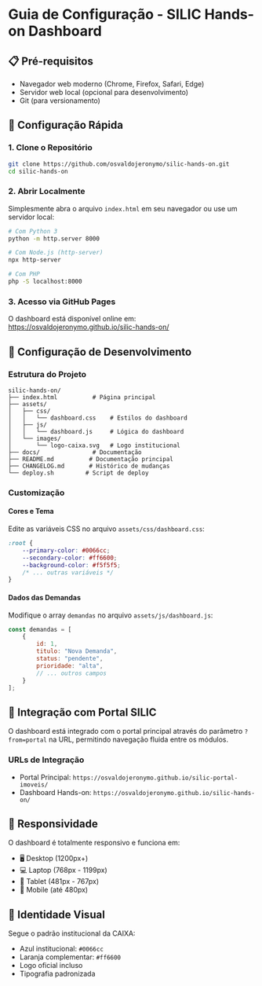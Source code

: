 # Guia de Configuração - SILIC Hands-on Dashboard

## 📋 Pré-requisitos

- Navegador web moderno (Chrome, Firefox, Safari, Edge)
- Servidor web local (opcional para desenvolvimento)
- Git (para versionamento)

## 🚀 Configuração Rápida

### 1. Clone o Repositório
```bash
git clone https://github.com/osvaldojeronymo/silic-hands-on.git
cd silic-hands-on
```

### 2. Abrir Localmente
Simplesmente abra o arquivo `index.html` em seu navegador ou use um servidor local:

```bash
# Com Python 3
python -m http.server 8000

# Com Node.js (http-server)
npx http-server

# Com PHP
php -S localhost:8000
```

### 3. Acesso via GitHub Pages
O dashboard está disponível online em:
https://osvaldojeronymo.github.io/silic-hands-on/

## 🔧 Configuração de Desenvolvimento

### Estrutura do Projeto
```
silic-hands-on/
├── index.html          # Página principal
├── assets/
│   ├── css/
│   │   └── dashboard.css    # Estilos do dashboard
│   ├── js/
│   │   └── dashboard.js     # Lógica do dashboard
│   └── images/
│       └── logo-caixa.svg   # Logo institucional
├── docs/               # Documentação
├── README.md          # Documentação principal
├── CHANGELOG.md       # Histórico de mudanças
└── deploy.sh         # Script de deploy
```

### Customização

#### Cores e Tema
Edite as variáveis CSS no arquivo `assets/css/dashboard.css`:
```css
:root {
    --primary-color: #0066cc;
    --secondary-color: #ff6600;
    --background-color: #f5f5f5;
    /* ... outras variáveis */
}
```

#### Dados das Demandas
Modifique o array `demandas` no arquivo `assets/js/dashboard.js`:
```javascript
const demandas = [
    {
        id: 1,
        titulo: "Nova Demanda",
        status: "pendente",
        prioridade: "alta",
        // ... outros campos
    }
];
```

## 🔗 Integração com Portal SILIC

O dashboard está integrado com o portal principal através do parâmetro `?from=portal` na URL, permitindo navegação fluida entre os módulos.

### URLs de Integração
- Portal Principal: `https://osvaldojeronymo.github.io/silic-portal-imoveis/`
- Dashboard Hands-on: `https://osvaldojeronymo.github.io/silic-hands-on/`

## 📱 Responsividade

O dashboard é totalmente responsivo e funciona em:
- 🖥️ Desktop (1200px+)
- 💻 Laptop (768px - 1199px)
- 📱 Tablet (481px - 767px)
- 📱 Mobile (até 480px)

## 🎨 Identidade Visual

Segue o padrão institucional da CAIXA:
- Azul institucional: `#0066cc`
- Laranja complementar: `#ff6600`
- Logo oficial incluso
- Tipografia padronizada
